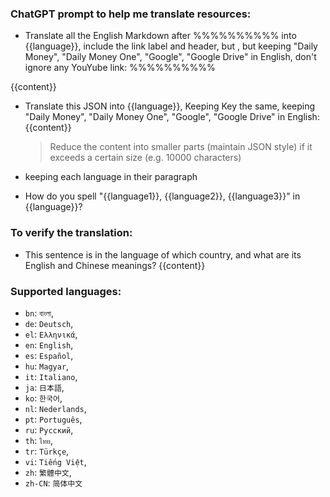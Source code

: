 
### ChatGPT prompt to help me translate resources:

 * Translate all the English Markdown after %%%%%%%%%% into {{language}}, include the link label and header, but , but keeping "Daily Money", "Daily Money One", "Google", "Google Drive" in English, don't ignore any YouYube link: 
 %%%%%%%%%%
 
 {{content}}

 * Translate this JSON into {{language}}, Keeping Key the same, keeping "Daily Money", "Daily Money One", "Google", "Google Drive" in English: {{content}}
   > Reduce the content into smaller parts (maintain JSON style) if it exceeds a certain size (e.g. 10000 characters)

 * keeping each language in their paragraph

 * How do you spell "{{language1}}, {{language2}}, {{language3}}" in {{language}}?

### To verify the translation: 

 * This sentence is in the language of which country, and what are its English and Chinese meanings? {{content}}


### Supported languages:
 * `bn`: `বাংলা`,
 * `de`: `Deutsch`,
 * `el`: `Ελληνικά`,
 * `en`: `English`,
 * `es`: `Español`,
 * `hu`: `Magyar`,
 * `it`: `Italiano`,
 * `ja`: `日本語`,
 * `ko`: `한국어`,
 * `nl`: `Nederlands`,
 * `pt`: `Português`,
 * `ru`: `Русский`,
 * `th`: `ไทย`,
 * `tr`: `Türkçe`,
 * `vi`: `Tiếng Việt`,
 * `zh`: `繁體中文`,
 * `zh-CN`: `简体中文`